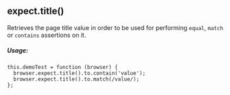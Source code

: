 <h2 id="expect-title">expect.title()</h2>

<div class="apimethod">

Retrieves the page title value in order to be used for performing `equal`, `match` or `contains` assertions on it.

<h5>Usage:</h5>
<div class="sample-test">
<pre class="line-numbers" data-language="javascript"><code class="language-javascript">this.demoTest = function (browser) {
  browser.expect.title().to.contain('value');
  browser.expect.title().to.match(/value/);
};</code></pre>
</div>
</div>